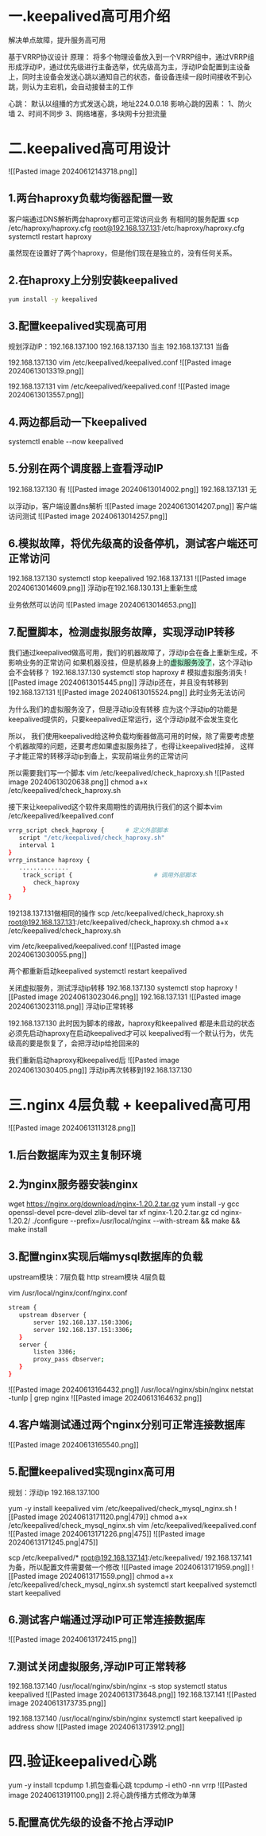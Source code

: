 # 一.keepalived高可用介绍

解决单点故障，提升服务高可用

基于VRRP协议设计
原理：
将多个物理设备放入到一个VRRP组中，通过VRRP组形成浮动IP，通过优先级进行主备选举，优先级高为主，浮动IP会配置到主设备上，同时主设备会发送心跳以通知自己的状态，备设备连续一段时间接收不到心跳，则认为主宕机，会自动接替主的工作

心跳：
默认以组播的方式发送心跳，地址224.0.0.18
影响心跳的因素：
1、防火墙
2、时间不同步
3、网络堵塞，多块网卡分担流量

# 二.keepalived高可用设计

![[Pasted image 20240612143718.png]]
## 1.两台haproxy负载均衡器配置一致

客户端通过DNS解析两台haproxy都可正常访问业务
有相同的服务配置
scp /etc/haproxy/haproxy.cfg
root@192.168.137.131:/etc/haproxy/haproxy.cfg
systemctl restart haproxy

虽然现在设置好了两个haproxy，但是他们现在是独立的，没有任何关系。

## 2.在haproxy上分别安装keepalived

```bash
yum install -y keepalived
```

## 3.配置keepalived实现高可用

规划浮动IP：192.168.137.100
192.168.137.130 当主
192.168.137.131 当备

192.168.137.130
vim  /etc/keepalived/keepalived.conf
![[Pasted image 20240613013319.png]]

192.168.137.131
vim  /etc/keepalived/keepalived.conf
![[Pasted image 20240613013557.png]]

## 4.两边都启动一下keepalived
systemctl enable --now keepalived


## 5.分别在两个调度器上查看浮动IP

192.168.137.130 有
![[Pasted image 20240613014002.png]]
192.168.137.131 无

以浮动ip，客户端设置dns解析
![[Pasted image 20240613014207.png]]
客户端访问测试
![[Pasted image 20240613014257.png]]

## 6.模拟故障，将优先级高的设备停机，测试客户端还可正常访问

192.168.137.130
systemctl stop keepalived
192.168.137.131
![[Pasted image 20240613014609.png]]
浮动ip在192.168.130.131上重新生成

业务依然可以访问
![[Pasted image 20240613014653.png]]

## 7.配置脚本，检测虚拟服务故障，实现浮动IP转移

我们通过keepalived做高可用，我们的机器故障了，浮动ip会在备上重新生成，不影响业务的正常访问
如果机器没挂，但是机器身上的<span style="background:#affad1">虚拟服务没了</span>，这个浮动ip会不会转移？
192.168.137.130
systemctl stop haproxy # 模拟虚拟服务消失
![[Pasted image 20240613015445.png]]
浮动ip还在，并且没有转移到192.168.137.131
![[Pasted image 20240613015524.png]]
此时业务无法访问

为什么我们的虚拟服务没了，但是浮动ip没有转移
应为这个浮动ip的功能是keepalived提供的，只要keepalived正常运行，这个浮动ip就不会发生变化

所以， 我们使用keepalived给这种负载均衡器做高可用的时候，除了需要考虑整个机器故障的问题，还要考虑如果虚拟服务挂了，也得让keepalived挂掉，
这样子才能正常的转移浮动ip到备上，实现前端业务的正常访问

所以需要我们写一个脚本
vim /etc/keepalived/check_haproxy.sh
![[Pasted image 20240613020638.png]]
chmod a+x /etc/keepalived/check_haproxy.sh

接下来让keepalived这个软件来周期性的调用执行我们的这个脚本vim /etc/keepalived/keepalived.conf

```bash
vrrp_script check_haproxy {      # 定义外部脚本 
   script "/etc/keepalived/check_haproxy.sh"
   interval 1
}
vrrp_instance haproxy {
   ..............
    track_script {                       # 调用外部脚本 
       check_haproxy
    }
}
```

192138.137.131做相同的操作
scp /etc/keepalived/check_haproxy.sh root@192.168.137.131:/etc/keepalived/check_haproxy.sh
chmod a+x /etc/keepalived/check_haproxy.sh

vim /etc/keepalived/keepalived.conf
![[Pasted image 20240613030055.png]]


两个都重新启动keepalived
systemctl restart keepalived

关闭虚拟服务，测试浮动ip转移
192.168.137.130
 systemctl stop haproxy
![[Pasted image 20240613023046.png]]
192.168.137.131
![[Pasted image 20240613023118.png]]
浮动ip正常转移

192.168.137.130
此时因为脚本的缘故，haproxy和keepalived 都是未启动的状态
必须先启动haproxy在启动keepalived才可以
keepalived有一个默认行为，优先级高的要是恢复了，会把浮动ip给抢回来的

我们重新启动haproxy和keepalived后
![[Pasted image 20240613030405.png]]
浮动ip再次转移到192.168.137.130



# 三.nginx 4层负载 + keepalived高可用
![[Pasted image 20240613113128.png]]


## 1.后台数据库为双主复制环境
## 2.为nginx服务器安装nginx

wget https://nginx.org/download/nginx-1.20.2.tar.gz
yum install -y gcc openssl-devel pcre-devel zlib-devel
tar xf nginx-1.20.2.tar.gz
cd nginx-1.20.2/
./configure --prefix=/usr/local/nginx --with-stream && make && make install

## 3.配置nginx实现后端mysql数据库的负载

upstream模块：7层负载 http
stream模块        4层负载

vim /usr/local/nginx/conf/nginx.conf
```bash title:stream模块配置
stream {
   upstream dbserver {
       server 192.168.137.150:3306;
       server 192.168.137.151:3306;
   }
   server {
       listen 3306;
       proxy_pass dbserver;
   }
}
```
![[Pasted image 20240613164432.png]]
/usr/local/nginx/sbin/nginx 
netstat -tunlp | grep nginx
![[Pasted image 20240613164632.png]]

## 4.客户端测试通过两个nginx分别可正常连接数据库
![[Pasted image 20240613165540.png]]


## 5.配置keepalived实现nginx高可用

规划：浮动ip 192.168.137.100

yum -y install keepalived
vim /etc/keepalived/check_mysql_nginx.sh
![[Pasted image 20240613171120.png|479]]
chmod  a+x  /etc/keepalived/check_mysql_nginx.sh
vim /etc/keepalived/keepalived.conf
![[Pasted image 20240613171226.png|475]]
![[Pasted image 20240613171245.png|475]]

 scp /etc/keepalived/* root@192.168.137.141:/etc/keepalived/
 192.168.137.141为备，所以配置文件需要做一个修改
![[Pasted image 20240613171959.png]]
![[Pasted image 20240613171559.png]]
 chmod  a+x  /etc/keepalived/check_mysql_nginx.sh
systemctl start keepalived
systemctl start keepalived

## 6.测试客户端通过浮动IP可正常连接数据库
![[Pasted image 20240613172415.png]]

## 7.测试关闭虚拟服务,浮动IP可正常转移

192.168.137.140
/usr/local/nginx/sbin/nginx -s stop
systemctl status keepalived
![[Pasted image 20240613173648.png]]
192.168.137.141
![[Pasted image 20240613173735.png]]

192.168.137.140
/usr/local/nginx/sbin/nginx
systemctl start keepalived
ip address show
![[Pasted image 20240613173912.png]]


# 四.验证keepalived心跳

yum -y install tcpdump
1.抓包查看心跳
tcpdump -i eth0 -nn vrrp
![[Pasted image 20240613191100.png]]
2.将心跳传播方式修改为单薄


## 5.配置高优先级的设备不抢占浮动IP
